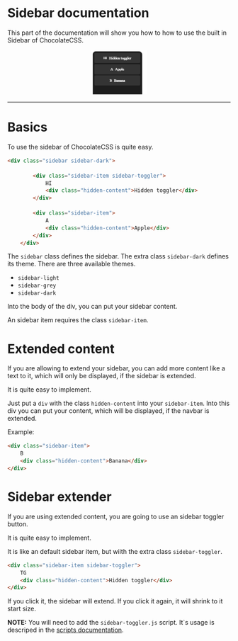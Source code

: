# Sidebar documentation

This part of the documentation will show you how to how to 
use the built in Sidebar of ChocolateCSS.

<div align="center">
    <img src="../.media/sidebar-default.PNG" height="100">
<hr>
</div>


# Basics

To use the sidebar of ChocolateCSS is quite easy.

```html
<div class="sidebar sidebar-dark">
        
        <div class="sidebar-item sidebar-toggler">
            HI
            <div class="hidden-content">Hidden toggler</div>
        </div>

        <div class="sidebar-item">
            A
            <div class="hidden-content">Apple</div>
        </div>
    </div>
```

The `sidebar` class defines the sidebar. The extra class `sidebar-dark` defines its theme. There are three available themes.

- `sidebar-light`
- `sidebar-grey`
- `sidebar-dark`

Into the body of the div, you can put your sidebar content.

An sidebar item requires the class `sidebar-item`. 


# Extended content

If you are allowing to extend your sidebar, you can add more content like a text to it, which will only be displayed, if the sidebar is extended.<br>

It is quite easy to implement.

Just put a `div` with the class `hidden-content` into your `sidebar-item`.
Into this div you can put your content, which will be displayed, if the navbar is extended.


Example:
```html
<div class="sidebar-item">
    B
    <div class="hidden-content">Banana</div>
</div>
```


# Sidebar extender

If you are using extended content, you are going to use an sidebar toggler button.

It is quite easy to implement.

It is like an default sidebar item, but wiith the extra class `sidebar-toggler`. 

```html
<div class="sidebar-item sidebar-toggler">
    TG
    <div class="hidden-content">Hidden toggler</div>
</div>
```

If you click it, the sidebar will extend. If you click it again, it will shrink to it start size.

<strong>NOTE:</strong> You will need to add the `sidebar-toggler.js` script. It`s usage is descriped in the <a href="./scripts.md">scripts documentation</a>. 